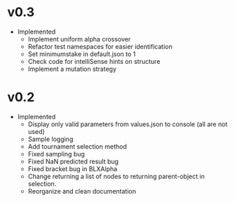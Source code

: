 # v0.3
- Implemented
	- Implement uniform alpha crossover
	- Refactor test namespaces for easier identification
	- Set minimumstake in default.json to 1
	- Check code for intelliSense hints on structure
	- Implement a mutation strategy
	
# v0.2
- Implemented
	- Display only valid parameters from values.json to console (all are not used)
	- Sample logging
	- Add tournament selection method
	- Fixed sampling bug
	- Fixed NaN predicted result bug
	- Fixed bracket bug in BLXAlpha
	- Change returning a list of nodes to returning parent-object in selection.
	- Reorganize and clean documentation 